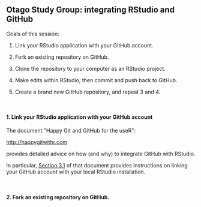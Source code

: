 ## Otago Study Group: integrating RStudio and GitHub

Goals of this session:

1. Link your RStudio application with your GitHub account.

2. Fork an existing repository on GitHub.

3. Clone the repository to your computer as an RStudio project.

4. Make edits within RStudio, then commit and push back to GitHub.

5. Create a brand new GitHub repository, and repeat 3 and 4.

<BR>

#### 1. Link your RStudio application with your GitHub account

The document "Happy Git and GitHub for the useR":

http://happygitwithr.com

provides detailed advice on how (and why) to integrate GitHub with RStudio.

In particular, [Section 3.1](http://happygitwithr.com/workshops.html#pre-workshop-set-up) of that document provides instructions on linking your GitHub account with your local RStudio installation.

<BR>

#### 2. Fork an existing repository on GitHub.

